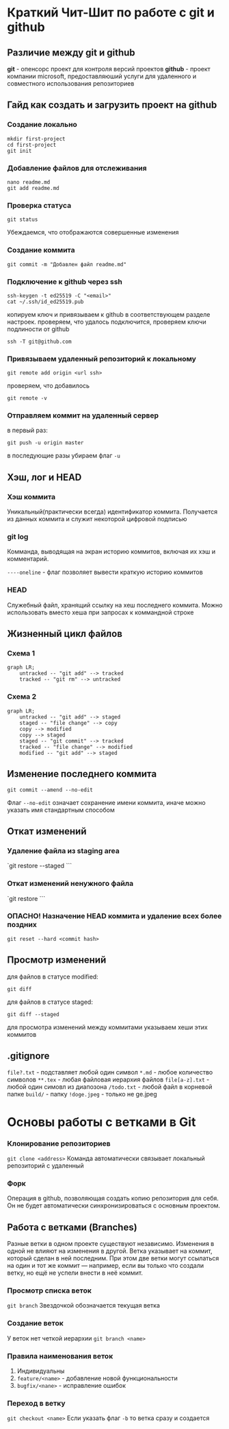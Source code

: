 # Краткий Чит-Шит по работе с git и github

## Различие между git и github
**git** - опенсорс проект для контроля версий проектов
**github** - проект компании microsoft, предоставляюший услуги для удаленного и совместного использования репозиториев

## Гайд как создать и загрузить проект на github

### Создание локально
```
mkdir first-project
cd first-project
git init
```

### Добавление файлов для отслеживания
```
nano readme.md
git add readme.md
```

### Проверка статуса
```
git status
```
Убеждаемся, что отображаются совершенные изменения

### Создание коммита
```
git commit -m "Добавлен файл readme.md"
```

### Подключение к github через ssh
```
ssh-keygen -t ed25519 -C "<email>"
cat ~/.ssh/id_ed25519.pub
```
копируем ключ и привязываем к github в соответствующем разделе настроек. проверяем, что удалось подключится, проверяем ключи подлиности от github

```
ssh -T git@github.com
```

### Привязываем удаленный репозиторий к локальному
```
git remote add origin <url ssh>
```
проверяем, что добавилось
```
git remote -v
```

### Отправляем коммит на удаленный сервер
в первый раз:
```
git push -u origin master
```
в последующие разы убираем флаг `-u`

## Хэш, лог и HEAD
### Хэш коммита
Уникальный(практически всегда) идентификатор коммита. Получается из данных коммита и служит некоторой цифровой подписью

### git log
Комманда, выводящая на экран историю коммитов, включая их хэш и комментарий.

`----oneline` - флаг позволяет вывести краткую историю коммитов

### HEAD
Служебный файл, хранящий ссылку на хеш последнего коммита. Можно использовать вместо хеша при запросах к коммандной строке

## Жизненный цикл файлов
### Схема 1
```mermaid
graph LR;
	untracked -- "git add" --> tracked
	tracked -- "git rm" --> untracked
```
### Схема 2
```mermaid
graph LR;
	untracked -- "git add" --> staged
	staged -- "file change" --> copy
	copy --> modified
	copy --> staged
	staged -- "git commit" --> tracked
	tracked -- "file change" --> modified
	modified -- "git add" --> staged
```

## Изменение последнего коммита
```
git commit --amend --no-edit
```
Флаг `--no-edit` означает сохранение имени коммита, иначе можно указать имя стандартным способом

## Откат изменений
### Удаление файла из staging area
`git restore --staged <file>```
### Откат изменений ненужного файла
`git restore <file>```
### ОПАСНО! Назначение HEAD коммита и удаление всех более поздних
`git reset --hard <commit hash>`

## Просмотр изменений
для файлов в статусе modified:
```
git diff
```
для файлов в статусе staged:
```
git diff --staged
```
для просмотра изменений между коммитами указываем хеши этих коммитов

## .gitignore
`file?.txt` - подставляет любой один символ
`*.md` - любое количество символов
`**.tex` - любая файловая иерархия файлов
`file[a-z].txt` - любой один симовл из диапозона
`/todo.txt` - любой файл в корневой папке
`build/` - папку
`!doge.jpeg` - только не ge.jpeg

# Основы работы с ветками в Git
### Клонирование репозиториев
`git clone <address>`
Команда автоматически связывает локальный репозиторий с удаленный

### Форк
Операция в github, позволяющая создать копию репозитория для себя. Он не будет автоматически синхронизироваться с основным проектом.

## Работа с ветками (Branches)
Разные ветки в одном проекте существуют независимо. Изменения в одной не влияют на изменения в другой.
Ветка указывает на коммит, который сделан в ней последним. При этом две ветки могут ссылаться на один и тот же коммит — например, если вы только что создали ветку, но ещё не успели внести в неё коммит.


### Просмотр списка веток
`git branch`
Звездочкой обозначается текущая ветка

### Создание веток
У веток нет четкой иерархии
`git branch <name>`

### Правила наименования веток
1. Индивидуальны
2. `feature/<name>` - добавление новой функциональности
3. `bugfix/<nane>` - исправление ошибок 

### Переход в ветку
`git checkout <name>`
Если указать флаг `-b` то ветка сразу и создается
